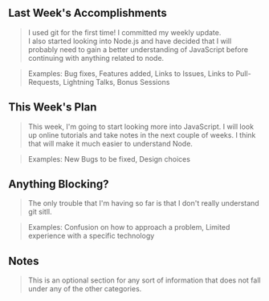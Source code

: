 ## Last Week's Accomplishments

> I used git for the first time! I committed my weekly update.  
> I also started looking into Node.js and have decided that I will probably need to gain a better understanding of JavaScript before continuing with anything related to node.

> Examples:
> Bug fixes, Features added, Links to Issues, Links to Pull-Requests, Lightning Talks, Bonus Sessions

## This Week's Plan

> This week, I'm going to start looking more into JavaScript.  I will look up online tutorials and take notes in the next couple of weeks. 
> I think that will make it much easier to understand Node.

> Examples: New Bugs to be fixed, Design choices

## Anything Blocking?

> The only trouble that I'm having so far is that I don't really understand git sitll.

> Examples: Confusion on how to approach a problem, Limited experience with a specific technology

## Notes

> This is an optional section for any sort of information that does not fall under any of the other categories.
